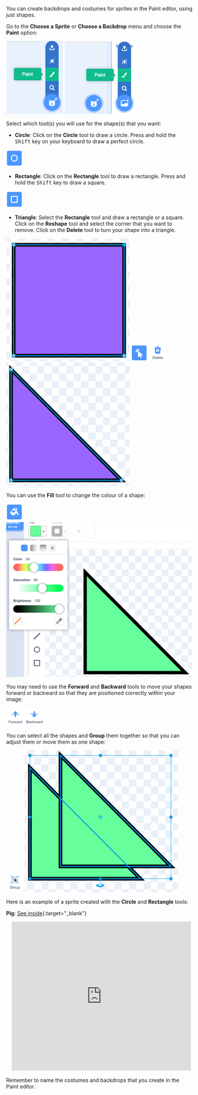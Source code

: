 You can create backdrops and costumes for sprites in the Paint editor, using just shapes.

Go to the **Choose a Sprite** or **Choose a Backdrop** menu and choose the **Paint** option:

![The 'Paint' option in the 'Choose a Sprite' menu.](images/choose-a-sprite.png)
![The 'Paint' option in the 'Choose a Backdrop' menu.](images/choose-a-backdrop.png)

Select which tool(s) you will use for the shape(s) that you want: 

+ **Circle**: Click on the **Circle** tool to draw a circle. Press and hold the <kbd>Shift</kbd> key on your keyboard to draw a perfect circle.

![The Circle tool in the Paint editor.](images/circle-tool.png)

+ **Rectangle**: Click on the **Rectangle** tool to draw a rectangle. Press and hold the <kbd>Shift</kbd> key to draw a square.

![The Rectangle tool in the Paint editor.](images/rectangle-tool.png)

+ **Triangle**: Select the **Rectangle** tool and draw a rectangle or a square. Click on the **Reshape** tool and select the corner that you want to remove. Click on the **Delete** tool to turn your shape into a triangle.

![A square shape with one corner selected.](images/square.png)
![The Reshape tool in the Paint editor.](images/reshape.png)
![The Delete tool in the Paint editor.](images/delete.png)
![A triangle shape.](images/corner.png)

You can use the **Fill** tool to change the colour of a shape:

![The Fill tool in the Paint editor.](images/fill-tool.png)
![The Fill colour chooser and the new colour of the shape.](images/changed-colour.png)

You may need to use the **Forward** and **Backward** tools to move your shapes forward or backward so that they are positioned correctly within your image:

![The Forward and Backward tools in the Paint editor.](images/front-back-tools.png)

You can select all the shapes and **Group** them together so that you can adjust them or move them as one shape:

![The Group tool in the Paint editor.](images/group.png)
![Multiple shapes selected.](images/selected-shapes.png)

Here is an example of a sprite created with the **Circle** and **Rectangle** tools:

**Pig**: [See inside](https://scratch.mit.edu/projects/495903163/editor){:target="_blank"}
<div class="scratch-preview" style="margin-left: 15px;">
  <iframe allowtransparency="true" width="485" height="402" src="https://scratch.mit.edu/projects/embed/495903163/?autostart=false" frameborder="0"></iframe>
</div>


Remember to name the costumes and backdrops that you create in the Paint editor.
